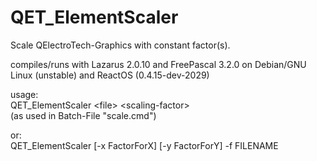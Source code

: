 # QET_ElementScaler

Scale QElectroTech-Graphics with constant factor(s).

compiles/runs with Lazarus 2.0.10 and FreePascal 3.2.0 on Debian/GNU Linux (unstable) and ReactOS (0.4.15-dev-2029)

usage:<br>
QET_ElementScaler  &lt;file&gt;  &lt;scaling-factor&gt; <br>
(as used in Batch-File &quot;scale.cmd&quot;)

or:<br>
QET_ElementScaler [-x FactorForX] [-y FactorForY] -f FILENAME
